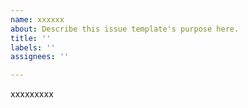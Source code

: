 ```yaml
---
name: xxxxxx
about: Describe this issue template's purpose here.
title: ''
labels: ''
assignees: ''

---
```


xxxxxxxxx
